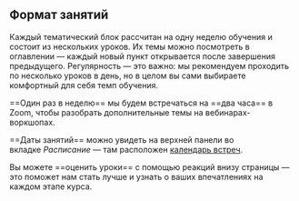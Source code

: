 ## Формат занятий

Каждый тематический блок рассчитан на одну неделю обучения и состоит из нескольких уроков. Их темы можно посмотреть в оглавлении — каждый новый пункт открывается после завершения предыдущего. Регулярность — это важно: мы рекомендуем проходить по несколько уроков в день, но в целом вы сами выбираете комфортный для себя темп обучения.

==Один раз в неделю== мы будем встречаться на ==два часа== в Zoom, чтобы разобрать дополнительные темы на вебинарах-воркшопах.

==Даты занятий== можно увидеть на верхней панели во вкладке *Расписание* — там расположен [календарь встреч](https://study.softculture.cc/calendar/view.php?view=month).

Вы можете ==оценить уроки== с помощью реакций внизу страницы — это поможет нам стать лучше и узнать о ваших впечатлениях на каждом этапе курса.